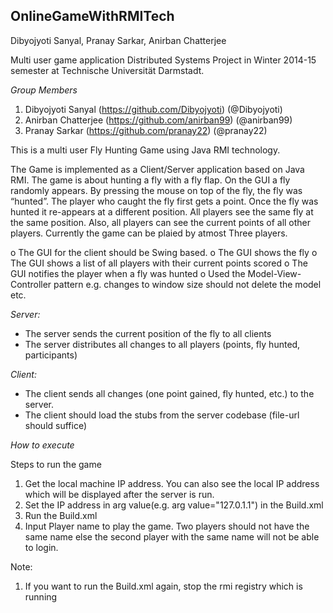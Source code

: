 ## OnlineGameWithRMITech

Dibyojyoti Sanyal, Pranay Sarkar, Anirban Chatterjee

Multi user  game application Distributed Systems  Project in Winter 2014-15 semester at Technische Universität Darmstadt.

*Group Members*

1. Dibyojyoti Sanyal (https://github.com/Dibyojyoti) (@Dibyojyoti)
2. Anirban Chatterjee (https://github.com/anirban99) (@anirban99)
3. Pranay Sarkar (https://github.com/pranay22) (@pranay22)

This is a multi user Fly Hunting Game using Java RMI technology.

The Game is implemented as a Client/Server application based on Java RMI. The game is about hunting a fly with a fly flap. On the GUI a fly randomly appears. By pressing the mouse on top of the fly, the fly was “hunted”. The player who caught the fly first gets a point. Once the fly was hunted it re-appears at a different position. All players see the same fly at the same
position. Also, all players can see the current points of all other players. Currently the game can be plaied by atmost Three 
players.

o The GUI for the client should be Swing based.
o The GUI shows the fly
o The GUI shows a list of all players with their current points scored
o The GUI notifies the player when a fly was hunted
o Used the Model-View-Controller pattern e.g. changes to window size should
not delete the model etc.

*Server:*
- The server sends the current position of the fly to all clients
- The server distributes all changes to all players (points, fly hunted, participants)

*Client:*
- The client sends all changes (one point gained, fly hunted, etc.) to the server.
- The client should load the stubs from the server codebase (file-url should suffice)

*How to execute*

Steps to run the game

1. Get the local machine IP address. You can also see the local IP address which will be displayed after the server is run. 
2. Set the IP address in arg value(e.g. arg value="127.0.1.1") in the Build.xml
3. Run the Build.xml
4. Input Player name to play the game. Two players should not have the same name else the second player with the same name will not be able to login.


Note:
1. If you want to run the Build.xml again, stop the rmi registry which is running
